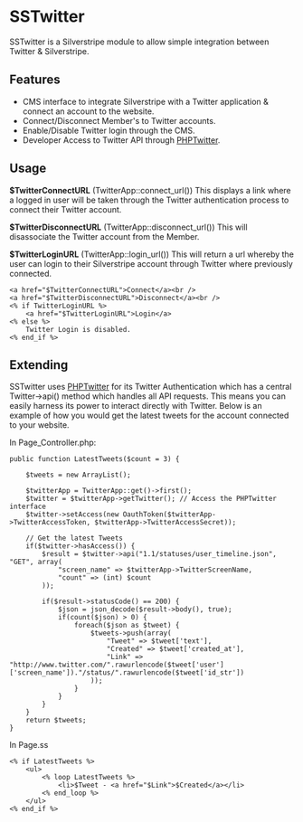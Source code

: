 SSTwitter
============================

SSTwitter is a Silverstripe module to allow simple integration between Twitter & Silverstripe.

Features
--------
* CMS interface to integrate Silverstripe with a Twitter application & connect an account to the website.
* Connect/Disconnect Member's to Twitter accounts.
* Enable/Disable Twitter login through the CMS.
* Developer Access to Twitter API through [PHPTwitter](http://www.github.com/micmania1/phptwitter).

Usage
--------

**$TwitterConnectURL** (TwitterApp::connect_url())
This displays a link where a logged in user will be taken through the Twitter authentication process to connect their Twitter account.

**$TwitterDisconnectURL** (TwitterApp::disconnect_url())
This will disassociate the Twitter account from the Member.

**$TwitterLoginURL** (TwitterApp::login_url())
This will return a url whereby the user can login to their Silverstripe account through Twitter where previously connected.

    <a href="$TwitterConnectURL">Connect</a><br />
	<a href="$TwitterDisconnectURL">Disconnect</a><br />
	<% if TwitterLoginURL %>
		<a href="$TwitterLoginURL">Login</a>
	<% else %>
		Twitter Login is disabled.
	<% end_if %>


Extending
---------
SSTwitter uses [PHPTwitter](http://www.github.com/micmania1/phptwitter) for its Twitter Authentication which has a central Twitter->api() method which handles all API requests. This means you can easily harness its power to interact directly with Twitter.
Below is an example of how you would get the latest tweets for the account connected to your website.

In Page_Controller.php:

    public function LatestTweets($count = 3) {
    
    	$tweets = new ArrayList();
   
        $twitterApp = TwitterApp::get()->first();
    	$twitter = $twitterApp->getTwitter(); // Access the PHPTwitter interface
    	$twitter->setAccess(new OauthToken($twitterApp->TwitterAccessToken, $twitterApp->TwitterAccessSecret));
    
    	// Get the latest Tweets
    	if($twitter->hasAccess()) {
    	    $result = $twitter->api("1.1/statuses/user_timeline.json", "GET", array(
    	        "screen_name" => $twitterApp->TwitterScreenName,
    	        "count" => (int) $count
    	    ));
    	    
    	    if($result->statusCode() == 200) {
    	    	$json = json_decode($result->body(), true);
    	    	if(count($json) > 0) {
    	    		foreach($json as $tweet) {
    	    			$tweets->push(array(
    	    				"Tweet" => $tweet['text'],
    	    				"Created" => $tweet['created_at'],
    	    				"Link" => "http://www.twitter.com/".rawurlencode($tweet['user']['screen_name'])."/status/".rawurlencode($tweet['id_str'])
    	    			));
    	    		}
    	    	}
    	    }
    	}
    	return $tweets;
    }


In Page.ss

    <% if LatestTweets %>
    	<ul>
    		<% loop LatestTweets %>
    			<li>$Tweet - <a href="$Link">$Created</a></li>
    		<% end_loop %>
    	</ul>
    <% end_if %>
    


